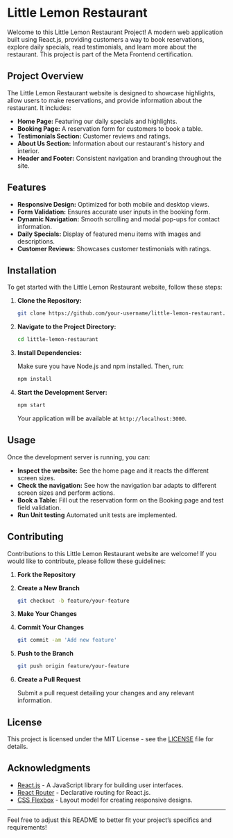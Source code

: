 # Little Lemon Restaurant

Welcome to this Little Lemon Restaurant Project! A modern web application built using React.js, providing customers a way to book reservations, explore daily specials, read testimonials, and learn more about the restaurant. This project is part of the Meta Frontend certification.

## Project Overview

The Little Lemon Restaurant website is designed to showcase highlights, allow users to make reservations, and provide information about the restaurant. It includes:

- **Home Page:** Featuring our daily specials and highlights.
- **Booking Page:** A reservation form for customers to book a table.
- **Testimonials Section:** Customer reviews and ratings.
- **About Us Section:** Information about our restaurant's history and interior.
- **Header and Footer:** Consistent navigation and branding throughout the site.

## Features

- **Responsive Design:** Optimized for both mobile and desktop views.
- **Form Validation:** Ensures accurate user inputs in the booking form.
- **Dynamic Navigation:** Smooth scrolling and modal pop-ups for contact information.
- **Daily Specials:** Display of featured menu items with images and descriptions.
- **Customer Reviews:** Showcases customer testimonials with ratings.

## Installation

To get started with the Little Lemon Restaurant website, follow these steps:

1. **Clone the Repository:**

    ```bash
    git clone https://github.com/your-username/little-lemon-restaurant.git
    ```

2. **Navigate to the Project Directory:**

    ```bash
    cd little-lemon-restaurant
    ```

3. **Install Dependencies:**

    Make sure you have Node.js and npm installed. Then, run:

    ```bash
    npm install
    ```

4. **Start the Development Server:**

    ```bash
    npm start
    ```

    Your application will be available at `http://localhost:3000`.

## Usage

Once the development server is running, you can:

- **Inspect the website:** See the home page and it reacts the different screen sizes.
- **Check the navigation:** See how the navigation bar adapts to different screen sizes and perform actions.
- **Book a Table:** Fill out the reservation form on the Booking page and test field validation.
- **Run Unit testing** Automated unit tests are implemented.

## Contributing

Contributions to this Little Lemon Restaurant website are welcome! If you would like to contribute, please follow these guidelines:

1. **Fork the Repository**
2. **Create a New Branch**

    ```bash
    git checkout -b feature/your-feature
    ```

3. **Make Your Changes**
4. **Commit Your Changes**

    ```bash
    git commit -am 'Add new feature'
    ```

5. **Push to the Branch**

    ```bash
    git push origin feature/your-feature
    ```

6. **Create a Pull Request**

    Submit a pull request detailing your changes and any relevant information.

## License

This project is licensed under the MIT License - see the [LICENSE](LICENSE) file for details.

## Acknowledgments

- [React.js](https://reactjs.org/) - A JavaScript library for building user interfaces.
- [React Router](https://reactrouter.com/) - Declarative routing for React.js.
- [CSS Flexbox](https://css-tricks.com/snippets/css/a-guide-to-flexbox/) - Layout model for creating responsive designs.

---

Feel free to adjust this README to better fit your project’s specifics and requirements!

